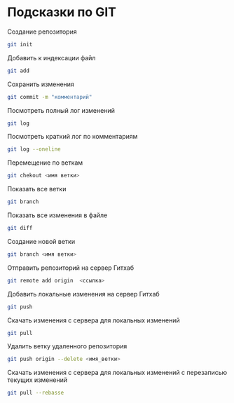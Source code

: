 # Подсказки по GIT

Создание репозитория 
```sh
git init
```

Добавить к индексации файл 

```sh
git add
```

Сохранить изменения
```sh
git commit -m "комментарий"
```

Посмотреть полный лог изменений 

```sh
git log
```

Посмотреть краткий лог по комментариям
```sh
git log --oneline
```

Перемещение по веткам 

```sh
git chekout <имя ветки>
```

Показать все ветки 

```sh
git branch
```

Показать все изменения в файле

```sh
git diff
```

Создание новой ветки

```sh
git branch <имя ветки>
```

Отправить репозиторий на сервер Гитхаб

```sh
git remote add origin  <ссылка>
```

Добавить локальные изменения на сервер Гитхаб

```sh
git push
```

Скачать изменения с сервера для локальных изменений

```sh
git pull
```

Удалить ветку удаленного репозитория

```sh
git push origin --delete <имя_ветки>
```

Скачать изменения с сервера для локальных изменений c перезаписью текущих изменений

```sh
git pull --rebasse
```